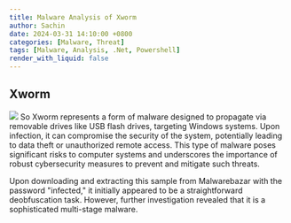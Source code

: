 ```yaml
---
title: Malware Analysis of Xworm
author: Sachin
date: 2024-03-31 14:10:00 +0800
categories: [Malware, Threat]
tags: [Malware, Analysis, .Net, Powershell]
render_with_liquid: false
---
```

## Xworm
![](blog/assets/img/posts/xworm.png)
So Xworm represents a form of malware designed to propagate via removable drives like USB flash drives, targeting Windows systems. Upon infection, it can compromise the security of the system, potentially leading to data theft or unauthorized remote access. This type of malware poses significant risks to computer systems and underscores the importance of robust cybersecurity measures to prevent and mitigate such threats.


Upon downloading and extracting this sample from Malwarebazar with the password "infected," it initially appeared to be a straightforward deobfuscation task. However, further investigation revealed that it is a sophisticated multi-stage malware.




